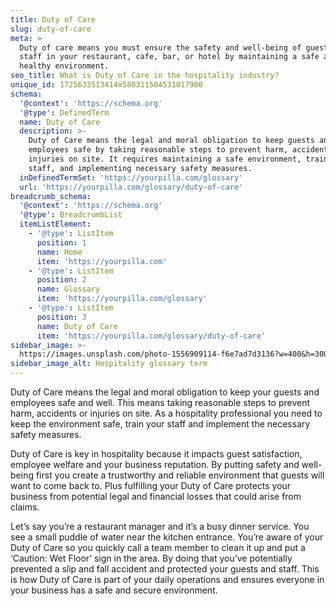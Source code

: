 ```yaml
---
title: Duty of Care
slug: duty-of-care
meta: >
  Duty of care means you must ensure the safety and well-being of guests and
  staff in your restaurant, cafe, bar, or hotel by maintaining a safe and
  healthy environment.
seo_title: What is Duty of Care in the hospitality industry?
unique_id: 1725633513414x580311504531017900
schema:
  '@context': 'https://schema.org'
  '@type': DefinedTerm
  name: Duty of Care
  description: >-
    Duty of Care means the legal and moral obligation to keep guests and
    employees safe by taking reasonable steps to prevent harm, accidents, or
    injuries on site. It requires maintaining a safe environment, training
    staff, and implementing necessary safety measures.
  inDefinedTermSet: 'https://yourpilla.com/glossary'
  url: 'https://yourpilla.com/glossary/duty-of-care'
breadcrumb_schema:
  '@context': 'https://schema.org'
  '@type': BreadcrumbList
  itemListElement:
    - '@type': ListItem
      position: 1
      name: Home
      item: 'https://yourpilla.com'
    - '@type': ListItem
      position: 2
      name: Glossary
      item: 'https://yourpilla.com/glossary'
    - '@type': ListItem
      position: 3
      name: Duty of Care
      item: 'https://yourpilla.com/glossary/duty-of-care'
sidebar_image: >-
  https://images.unsplash.com/photo-1556909114-f6e7ad7d3136?w=400&h=300&fit=crop&auto=format
sidebar_image_alt: Hospitality glossary term
---
```

Duty of Care means the legal and moral obligation to keep your guests and employees safe and well. This means taking reasonable steps to prevent harm, accidents or injuries on site. As a hospitality professional you need to keep the environment safe, train your staff and implement the necessary safety measures.

Duty of Care is key in hospitality because it impacts guest satisfaction, employee welfare and your business reputation. By putting safety and well-being first you create a trustworthy and reliable environment that guests will want to come back to. Plus fulfilling your Duty of Care protects your business from potential legal and financial losses that could arise from claims.

Let’s say you’re a restaurant manager and it’s a busy dinner service. You see a small puddle of water near the kitchen entrance. You’re aware of your Duty of Care so you quickly call a team member to clean it up and put a ‘Caution: Wet Floor’ sign in the area. By doing that you’ve potentially prevented a slip and fall accident and protected your guests and staff. This is how Duty of Care is part of your daily operations and ensures everyone in your business has a safe and secure environment.
